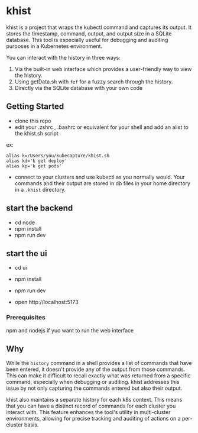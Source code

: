 # khist

khist is a project that wraps the kubectl command and captures its output. It stores the timestamp, command, output, and output size in a SQLite database. This tool is especially useful for debugging and auditing purposes in a Kubernetes environment.

You can interact with the history in three ways:

1. Via the built-in web interface which provides a user-friendly way to view the history.
2. Using getData.sh with `fzf` for a fuzzy search through the history.
3. Directly via the SQLite database with your own code


## Getting Started

- clone this repo
- edit your .zshrc , .bashrc or equivalent for your shell and add an alist to the khist.sh script

ex:
```shell
alias k=/Users/you/kubecapture/khist.sh
alias kd='k get deploy'
alias kp='k get pods'
```
- connect to your clusters and use kubectl as you normally would. Your commands and their output are stored in db files in your home directory in a `.khist` directory.

## start the backend
- cd node
- npm install
- npm run dev

## start the ui
- cd ui
- npm install
- npm run dev

- open http://localhost:5173

### Prerequisites

npm and nodejs if yuo want to run the web interface

## Why

While the `history` command in a shell provides a list of commands that have been entered, it doesn't provide any of the output from those commands. This can make it difficult to recall exactly what was returned from a specific command, especially when debugging or auditing. khist addresses this issue by not only capturing the commands entered but also their output.

khist also maintains a separate history for each k8s context. This means that you can have a distinct record of commands for each cluster you interact with. This feature enhances the tool's utility in multi-cluster environments, allowing for precise tracking and auditing of actions on a per-cluster basis.

